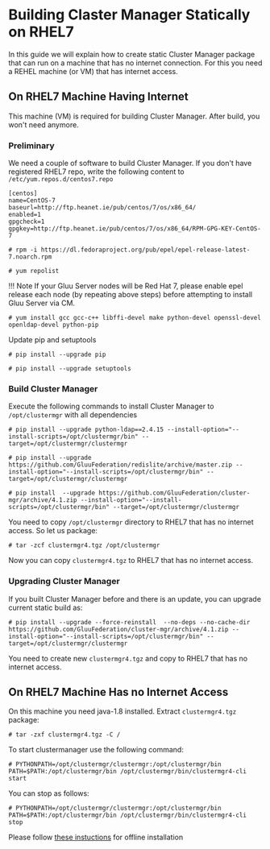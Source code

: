 # Building Claster Manager Statically on RHEL7

In this guide we will explain how to create static Cluster Manager package that
can run on a machine that has no internet connection. For this you need a REHEL machine
(or VM) that has internet access.

## On RHEL7 Machine Having Internet

This machine (VM) is required for building Cluster Manager. After build, you won't
need anymore.

### Preliminary
We need a couple of software to build Cluster Manager. If you don't have registered RHEL7 repo, write the following content to `/etc/yum.repos.d/centos7.repo`

```
[centos]
name=CentOS-7
baseurl=http://ftp.heanet.ie/pub/centos/7/os/x86_64/
enabled=1
gpgcheck=1
gpgkey=http://ftp.heanet.ie/pub/centos/7/os/x86_64/RPM-GPG-KEY-CentOS-7

```

`# rpm -i https://dl.fedoraproject.org/pub/epel/epel-release-latest-7.noarch.rpm`

`# yum repolist`

!!! Note
    If your Gluu Server nodes will be Red Hat 7, please enable epel release each node (by repeating above steps) before attempting to install Gluu Server via CM.

`# yum install gcc gcc-c++ libffi-devel make python-devel openssl-devel openldap-devel python-pip`

Update pip and setuptools

`# pip install --upgrade pip`

`# pip install --upgrade setuptools`

### Build Cluster Manager

Execute the following commands to install Cluster Manager to `/opt/clustermgr` with all dependencies

```
# pip install --upgrade python-ldap==2.4.15 --install-option="--install-scripts=/opt/clustermgr/bin" --target=/opt/clustermgr/clustermgr

# pip install --upgrade https://github.com/GluuFederation/redislite/archive/master.zip --install-option="--install-scripts=/opt/clustermgr/bin" --target=/opt/clustermgr/clustermgr

# pip install  --upgrade https://github.com/GluuFederation/cluster-mgr/archive/4.1.zip --install-option="--install-scripts=/opt/clustermgr/bin" --target=/opt/clustermgr/clustermgr
```
You need to copy `/opt/clustermgr` directory to RHEL7 that has no internet access. So let us package:

`# tar -zcf clustermgr4.tgz /opt/clustermgr`

Now you can copy `clustermgr4.tgz` to RHEL7 that has no internet access.

### Upgrading Cluster Manager
If you built Cluster Manager before and there is an update, you can upgrade current static build as:

```
# pip install --upgrade --force-reinstall  --no-deps --no-cache-dir https://github.com/GluuFederation/cluster-mgr/archive/4.1.zip --install-option="--install-scripts=/opt/clustermgr/bin" --target=/opt/clustermgr/clustermgr
```

You need to create new `clustermgr4.tgz` and copy to RHEL7 that has no internet access.

## On RHEL7 Machine Has no Internet Access

On this machine you need java-1.8 installed. Extract `clustermgr4.tgz` package:

`# tar -zxf clustermgr4.tgz -C /`

To start clustermanager use the following command:

```
# PYTHONPATH=/opt/clustermgr/clustermgr:/opt/clustermgr/bin PATH=$PATH:/opt/clustermgr/bin /opt/clustermgr/bin/clustermgr4-cli start
```
You can stop as follows:

```
# PYTHONPATH=/opt/clustermgr/clustermgr:/opt/clustermgr/bin PATH=$PATH:/opt/clustermgr/bin /opt/clustermgr/bin/clustermgr4-cli stop
```

Please follow [these instuctions](./offline_install.md) for offline installation

